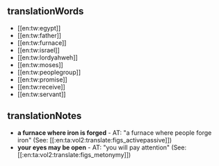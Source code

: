 ## translationWords

* [[en:tw:egypt]]
* [[en:tw:father]]
* [[en:tw:furnace]]
* [[en:tw:israel]]
* [[en:tw:lordyahweh]]
* [[en:tw:moses]]
* [[en:tw:peoplegroup]]
* [[en:tw:promise]]
* [[en:tw:receive]]
* [[en:tw:servant]]

## translationNotes

* **a furnace where iron is forged** - AT: "a furnace where people forge iron" (See: [[:en:ta:vol2:translate:figs_activepassive]])
* **your eyes may be open** - AT: "you will pay attention" (See: [[:en:ta:vol2:translate:figs_metonymy]])
